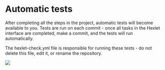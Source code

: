 # Automatic tests

After completing all the steps in the project, automatic tests will become available to you. Tests are run on each commit - once all tasks in the Hexlet interface are completed, make a commit, and the tests will run automatically.

The hexlet-check.yml file is responsible for running these tests - do not delete this file, edit it, or rename the repository.

<a href="https://codeclimate.com/github/xjem666/python-project-49/maintainability"><img src="https://api.codeclimate.com/v1/badges/2fb8d532f2b79ff8418a/maintainability" /></a>